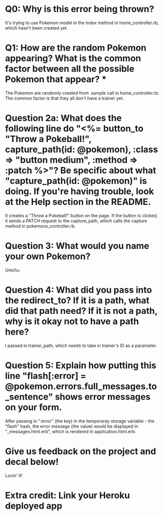 # Q0: Why is this error being thrown?
It's trying to use Pokemon model in the index method in home_controller.rb, which hasn't been created yet.

# Q1: How are the random Pokemon appearing? What is the common factor between all the possible Pokemon that appear? *
The Pokemon are randomly created from .sample call in home_controller.rb. The common factor is that they all don't have a trainer yet.

# Question 2a: What does the following line do "<%= button_to "Throw a Pokeball!", capture_path(id: @pokemon), :class => "button medium", :method => :patch %>"? Be specific about what "capture_path(id: @pokemon)" is doing. If you're having trouble, look at the Help section in the README.
It creates a "Throw a Pokeball!" button on the page. If the button is clicked, it sends a PATCH request to the capture_path, which calls the capture method in pokemons_controller.rb.

# Question 3: What would you name your own Pokemon?
Unichu

# Question 4: What did you pass into the redirect_to? If it is a path, what did that path need? If it is not a path, why is it okay not to have a path here?
I passed in trainer_path, which needs to take in trainer's ID as a parameter.

# Question 5: Explain how putting this line "flash[:error] = @pokemon.errors.full_messages.to_sentence" shows error messages on your form.
After passing in ":error" (the key) in the temporaray storage variable - the "flash" hash, the error message (the value) would be displayed in "_messages.html.erb", which is rendered in application.html.erb.

# Give us feedback on the project and decal below!
Lovin' it!

# Extra credit: Link your Heroku deployed app
